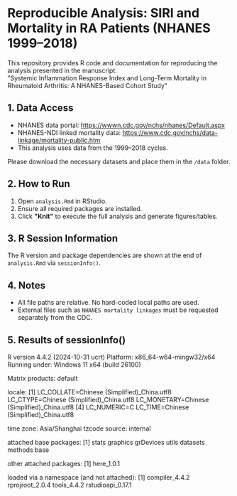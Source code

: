 # Reproducible Analysis: SIRI and Mortality in RA Patients (NHANES 1999–2018)

This repository provides R code and documentation for reproducing the analysis presented in the manuscript:  
"Systemic Inflammation Response Index and Long-Term Mortality in Rheumatoid Arthritis: A NHANES-Based Cohort Study"

## 1. Data Access

- NHANES data portal: https://wwwn.cdc.gov/nchs/nhanes/Default.aspx  
- NHANES-NDI linked mortality data: https://www.cdc.gov/nchs/data-linkage/mortality-public.htm  
- This analysis uses data from the 1999–2018 cycles.

Please download the necessary datasets and place them in the `/data` folder.

## 2. How to Run

1. Open `analysis.Rmd` in RStudio.  
2. Ensure all required packages are installed.  
3. Click **"Knit"** to execute the full analysis and generate figures/tables.

## 3. R Session Information

The R version and package dependencies are shown at the end of `analysis.Rmd` via `sessionInfo()`.

## 4. Notes

- All file paths are relative. No hard-coded local paths are used.  
- External files such as `NHANES mortality linkages` must be requested separately from the CDC.

## 5. Results of sessionInfo()
R version 4.4.2 (2024-10-31 ucrt)
Platform: x86_64-w64-mingw32/x64
Running under: Windows 11 x64 (build 26100)

Matrix products: default


locale:
[1] LC_COLLATE=Chinese (Simplified)_China.utf8  LC_CTYPE=Chinese (Simplified)_China.utf8    LC_MONETARY=Chinese (Simplified)_China.utf8
[4] LC_NUMERIC=C                                LC_TIME=Chinese (Simplified)_China.utf8    

time zone: Asia/Shanghai
tzcode source: internal

attached base packages:
[1] stats     graphics  grDevices utils     datasets  methods   base     

other attached packages:
[1] here_1.0.1

loaded via a namespace (and not attached):
[1] compiler_4.4.2    rprojroot_2.0.4   tools_4.4.2       rstudioapi_0.17.1
